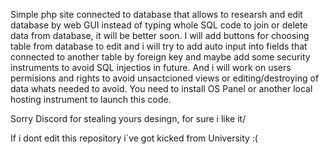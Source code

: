 Simple php site connected to database that allows to researsh and edit database by web GUI instead of typing whole SQL code to join or delete data from database, it will be better soon.
I will add buttons for choosing table from database to edit and i will try to add auto input into fields that connected to another table by foreign key and maybe add some security 
instruments to avoid SQL injectios in future. And i will work on users permisions and rights to avoid unsactcioned views or editing/destroying of data whats needed to avoid.
You need to install OS Panel or another local hosting instrument to launch this code.

Sorry Discord for stealing yours desingn, for sure i like it/





If i dont edit this repository i`ve got kicked from University :(
